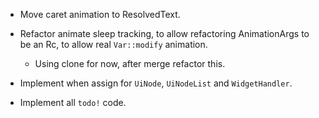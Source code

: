 * Move caret animation to ResolvedText.

* Refactor animate sleep tracking, to allow refactoring AnimationArgs to be an Rc, to allow real `Var::modify` animation.
    - Using clone for now, after merge refactor this.

* Implement when assign for `UiNode`, `UiNodeList` and `WidgetHandler`.
* Implement all `todo!` code.